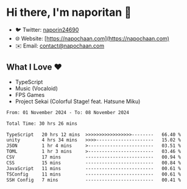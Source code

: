 # Hi there, I'm naporitan 👋

- 🐦 Twitter: [naporin24690](https://twitter.com/naporin24690)
- 🌐 Website: [https://napochaan.com](https://napochaan.com)
- ✉️ Email: [contact@napochaan.com](mailto:contact@napochaan.com)

## What I Love ❤️
- TypeScript
- Music (Vocaloid)
- FPS Games
- Project Sekai (Colorful Stage! feat. Hatsune Miku)

<!--START_SECTION:waka-->

```txt
From: 01 November 2024 - To: 08 November 2024

Total Time: 30 hrs 26 mins

TypeScript   20 hrs 12 mins  >>>>>>>>>>>>>>>>>--------   66.40 %
unity        4 hrs 34 mins   >>>>---------------------   15.02 %
JSON         1 hr 4 mins     >------------------------   03.51 %
TOML         1 hr 3 mins     >------------------------   03.46 %
CSV          17 mins         -------------------------   00.94 %
CSS          15 mins         -------------------------   00.84 %
JavaScript   11 mins         -------------------------   00.61 %
TSConfig     11 mins         -------------------------   00.61 %
SSH Config   7 mins          -------------------------   00.41 %
```

<!--END_SECTION:waka-->


